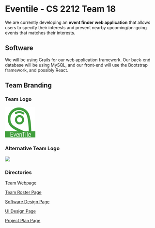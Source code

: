 # Eventile - CS 2212 Team 18

We are currently developing an **event finder web application** that allows users to specify their interests and present nearby upcoming/on-going events that matches their interests.

## Software

We will be using Grails for our web application framework. Our back-end database will be using MySQL, and our front-end will use the Bootstrap framework, and possibly React. 

## Team Branding

### Team Logo

<img src="GitHubPages/Images/Eventile Logo.png" alt="Eventile Logo" style="width:100px; height:100px;">

### Alternative Team Logo

<img src="http://kalendarz.samorzad.agh.edu.pl/css/index/logo.png">

### Directories

[Team Webpage](https://jlee2967.github.io/Eventile/)

[Team Roster Page](GitHubPages/TEAMROSTER.md)

[Software Design Page](GitHubPages/SOFTWAREDESIGN.md)

[UI Design Page](GitHubPages/UIDESIGN.md)

[Project Plan Page]()
